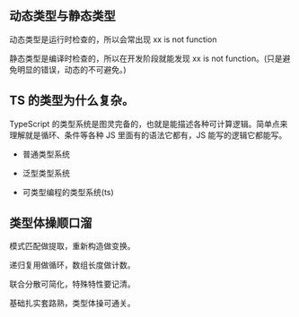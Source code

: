 ## 动态类型与静态类型

动态类型是运行时检查的，所以会常出现 xx is not function

静态类型是编译时检查的，所以在开发阶段就能发现 xx is not function。(只是避免明显的错误，动态的不可避免。)

## TS 的类型为什么复杂。

TypeScript 的类型系统是图灵完备的，也就是能描述各种可计算逻辑。简单点来理解就是循环、条件等各种 JS 里面有的语法它都有，JS 能写的逻辑它都能写。

- 普通类型系统

- 泛型类型系统

- 可类型编程的类型系统(ts)

## 类型体操顺口溜

模式匹配做提取，重新构造做变换。

递归复用做循环，数组长度做计数。

联合分散可简化，特殊特性要记清。

基础扎实套路熟，类型体操可通关。
